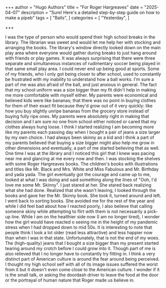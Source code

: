 +++
author = "Hugo Authors"
title = "For Roger Hargreaves"
date = "2025-04-07"
description = "Sure! Here's a detailed step-by-step guide on how to make a pipeb"
tags = [
    "Balls",
]
categories = [
    "Yesterday",
]

+++

I was the type of person who would spend their high school breaks in the library. The librarian was sweet and would let me help her with stocking and arranging the books. The library's window directly looked down on the main play area where everyone would gather during breaks to just hang around with friends or play games. It was always surprising that there were three separate and simultaneous instances of rudimentary soccer being played in that same small play area. I could never end up being good at sports. Some of my friends, who I only got being closer to after school, used to constantly be frustrated with my inability to understand how a ball works. I'm sure a part of me was also afraid of the ball, and just anxious in general. The fact that my school uniform was a size bigger than my fit didn't help in making me more comfortable with myself either. My parents were economical and believed kids were like bananas; that there was no point in buying clothes for them of their exact fit because they'd grow out of it very quickly: like how you buy slightly unripe bananas from the grocery store instead of buying fully ripe ones. My parents were absolutely right in making that decision and I am sure no one from school either noticed or cared that my clothes always hung loose. I think I started realizing I am becoming more like my parents each passing day when I bought a pair of jeans a size larger by my own choice. I had always been skinny as a kid and I think a part of my parents believed that buying a size bigger might also help me grow in other dimensions and eventually, a part of me started believing that as well. One time I was at the library and I noticed this girl that I knew was pacing near me and glancing at me every now and then. I was stocking the shelves with some Roger Hargreaves books. The children's books with illustrations and titles like Mr. Black and Mrs. White and Miss Fabulous and Mr. Birthday and yada yada. The girl eventually got the courage and came up to me, looked at what I was doing and said something along the lines of "Ooh, I'd love me some Mr. Skinny". I just stared at her. She stared back realizing what she had done. Realized that she wasn't leaving, I looked through the books and gave her the Mr. Skinny book. She took it, turned around and left. I went back to sorting books. She avoided me for the rest of the year and while I did feel bad about how I reacted poorly, I also believe that calling someone skiny while attempting to flirt with them is not necessarily a pick-up line. While I am on the healthier side now (I am no longer tired), I wonder how the girl would have reacted o seeing me in the height of my pandemic stress when I had dropped down to mid 50s. It is interesting to note that people think I look a lot older (read less attractive) and less happier now than when I was in that state. Unfortunately, that is not the end of my woes. The (high-quality) jeans that I bought a size bigger than my present started tearing around my crotch before I could grow into it. Though part of me is also relieved that I no longer have to constantly try fitting in. I think a very distinct part of American culture is around the fear around being perceived. I thought my high school self with all of its image issues suffered the worst from it but it doesn't even come close to the American culture. I wonder if it is the small talk, or asking the doordash driver to leave the food at the door or the portrayal of human nature that Roger made us believe in.

